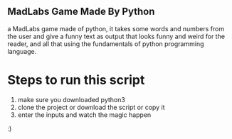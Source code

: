 ## MadLabs Game Made By Python

a MadLabs game made of python, it takes some words and numbers from the user
and give a funny text as output that looks funny and weird for the reader, and 
all that using the fundamentals of python programming language.

# Steps to run this script
1. make sure you downloaded python3
2. clone the project or download the script or copy it
3. enter the inputs and watch the magic happen

:)
